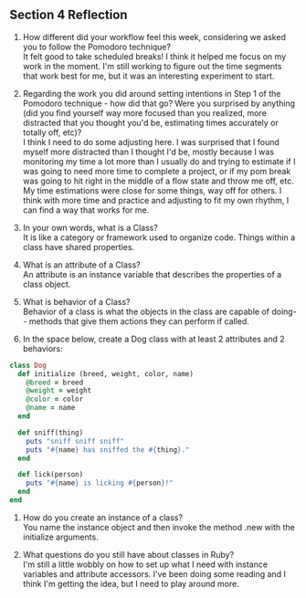 ## Section 4 Reflection

1. How different did your workflow feel this week, considering we asked you to follow the Pomodoro technique?  
It felt good to take scheduled breaks! I think it helped me focus on my work in the moment. I'm still working to figure out the time segments that work best for me, but it was an interesting experiment to start.

1. Regarding the work you did around setting intentions in Step 1 of the Pomodoro technique - how did that go? Were you surprised by anything (did you find yourself way more focused than you realized, more distracted that you thought you'd be, estimating times accurately or totally off, etc)?  
I think I need to do some adjusting here. I was surprised that I found myself more distracted than I thought I'd be, mostly because I was monitoring my time a lot more than I usually do and trying to estimate if I was going to need more time to complete a project, or if my pom break was going to hit right in the middle of a flow state and throw me off, etc. My time estimations were close for some things, way off for others. I think with more time and practice and adjusting to fit my own rhythm, I can find a way that works for me.

1. In your own words, what is a Class?  
It is like a category or framework used to organize code. Things within a class have shared properties.  

1. What is an attribute of a Class?  
An attribute is an instance variable that describes the properties of a class object.  

1. What is behavior of a Class?  
Behavior of a class is what the objects in the class are capable of doing-- methods that give them actions they can perform if called.

1. In the space below, create a Dog class with at least 2 attributes and 2 behaviors:

```rb
class Dog
  def initialize (breed, weight, color, name)
    @breed = breed
    @weight = weight
    @color = color
    @name = name
  end

  def sniff(thing)
    puts "sniff sniff sniff"
    puts "#{name} has sniffed the #{thing}."
  end

  def lick(person)
    puts "#{name} is licking #{person}!"
  end
end


```

1. How do you create an instance of a class?  
You name the instance object and then invoke the method .new with the initialize arguments.

1. What questions do you still have about classes in Ruby?  
I'm still a little wobbly on how to set up what I need with instance variables and attribute accessors. I've been doing some reading and I think I'm getting the idea, but I need to play around more. 

